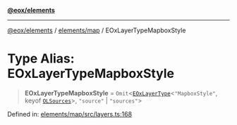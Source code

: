[**@eox/elements**](../../../README.md)

***

[@eox/elements](../../../modules.md) / [elements/map](../README.md) / EOxLayerTypeMapboxStyle

# Type Alias: EOxLayerTypeMapboxStyle

> **EOxLayerTypeMapboxStyle** = `Omit`\<[`EOxLayerType`](EOxLayerType.md)\<`"MapboxStyle"`, keyof [`OLSources`](OLSources.md)\>, `"source"` \| `"sources"`\>

Defined in: [elements/map/src/layers.ts:168](https://github.com/EOX-A/EOxElements/blob/06d2a3f117adcd4ad69f31388ca5094d06b1baf6/elements/map/src/layers.ts#L168)

